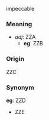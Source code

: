 impeccable
### Meaning
+ _adj_: ZZA
    + __eg__: ZZB

### Origin

ZZC

### Synonym

__eg__: ZZD

+ ZZE


